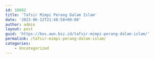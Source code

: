 ```yaml
---
id: 16682
title: 'Tafsir Mimpi Perang Dalam Islam'
date: '2023-06-12T21:48:58+00:00'
author: admin
layout: post
guid: 'https://bos.awn.biz.id/tafsir-mimpi-perang-dalam-islam/'
permalink: /tafsir-mimpi-perang-dalam-islam/
categories:
    - Uncategorized
---
```


